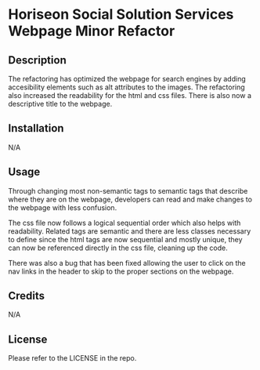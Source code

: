 # Horiseon Social Solution Services Webpage Minor Refactor

## Description

The refactoring has optimized the webpage for search engines by adding accesibility elements such as alt attributes to the images. The refactoring also increased the readability for the html and css files. There is also now a descriptive title to the webpage.

## Installation

N/A

## Usage

Through changing most non-semantic tags to semantic tags that describe where they are on the webpage, developers can read and make changes to the webpage with less confusion.

The css file now follows a logical sequential order which also helps with readability. Related tags are semantic and there are less classes necessary to define since the html tags are now sequential and mostly unique, they can now be referenced directly in the css file, cleaning up the code. 

There was also a bug that has been fixed allowing the user to click on the nav links in the header to skip to the proper sections on the webpage. 

## Credits

N/A

## License

Please refer to the LICENSE in the repo.
